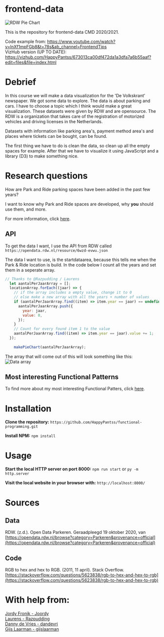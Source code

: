 # frontend-data
![RDW Pie Chart](https://i.imgur.com/QPOQOLO.gif)

This is the repository for frontend-data CMD 2020/2021.

Code example from: https://www.youtube.com/watch?v=lnXf1mpFGb8&t=78s&ab_channel=FrontendTips<br>
VizHub version (UP TO DATE): https://vizhub.com/HappyPantss/673013ca00df472da1a3dfa7a6b55aaf?edit=files&file=index.html

# Debrief
In this course we will make a data visualization for the 'De Volkskrant' newspaper. We got some data to explore. The data is about parking and cars. I have to choose a topic which I think would make a great visualization. These datasets were given by RDW and are opensource. The RDW is a organization that takes care of the registration of motorized vehicles and driving licenses in the Netherlands.

Datasets with information like parking area's, payment method area's and places where tickets can be bought, can be found. 

The first thing we have to do is clean the data, so clean up all the empty spaces for example. After that we have to visualize it using JavaScript and a library (D3) to make something nice.

# Research questions
How are Park and Ride parking spaces have been added in the past few years?

I want to know why Park and Ride spaces are developed, why **you** should use them, and more.

For more information, click [here](https://github.com/HappyPantss/functional-programming/wiki/Research#questions).

## API
To get the data I want, I use the API from RDW called `https://opendata.rdw.nl/resource/6wzd-evwu.json`

The data I want to use, is the startdataarea, because this tells me when the Park & Ride location is build. In the code below I count all the years and set them in a seperate array.<br>
```javascript
// Thanks to @Razpudding / Laurens
  let aantalPerJaarArray = [];
  locationArray.forEach((jaar) => {
    // if the array includes a empty value, change it to 0
    // else make a new array with all the years + number of values
    if (aantalPerJaarArray.find((item) => item.year == jaar) == undefined) {
      aantalPerJaarArray.push({
        year: jaar,
        value: 0,
      });
    }
    // Count for every found item 1 to the value
    aantalPerJaarArray.find((item) => item.year == jaar).value += 1;
  });
  
	makePieChart(aantalPerJaarArray);
```

The array that will come out of this will look something like this:<br>
![Data array](https://i.imgur.com/zIDsMzu.png)

## Most interesting Functional Patterns
To find more about my most interesting Functional Patters, click [here](https://github.com/HappyPantss/frontend-data/wiki/Transforming#functional-programming-in-my-code).

# Installation
**Clone the repository:**
`https://github.com/HappyPantss/functional-programming.git`

**Install NPM:**
`npm install`

# Usage
**Start the local HTTP server on port 8000:**
`npm run start` or `py -m http.server`

**Visit the local website in your browser with:**
`http://localhost:8000/`

# Sources
## Data
RDW. (z.d.). Open Data Parkeren. Geraadpleegd 19 oktober 2020, van [https://opendata.rdw.nl/browse?category=Parkeren&provenance=official](https://opendata.rdw.nl/browse?category=Parkeren&provenance=official)

## Code
RGB to hex and hex to RGB. (2011, 11 april). Stack Overflow. [https://stackoverflow.com/questions/5623838/rgb-to-hex-and-hex-to-rgb](https://stackoverflow.com/questions/5623838/rgb-to-hex-and-hex-to-rgb)

# With help from:
[Jordy Fronik - Joordy](https://github.com/joordy)<br>
[Laurens - Razpudding](https://github.com/razpudding)<br>
[Danny de Vries - dandevri](https://github.com/dandevri)<br>
[Gijs Laarman - gijslaarman](https://github.com/gijslaarman)
